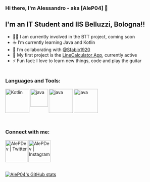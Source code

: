 ### Hi there, I'm Alessandro - aka [AleP04] 👋


## I'm an IT Student and IIS Belluzzi, Bologna!!

- 🏃‍♀️ I am currently involved in the BTT project, coming soon
-  ☕ I’m currently learning Java and Kotlin
- 👯 I’m collaborating with [@Sfabio1920](https://github.com/Sfabio1920)
- 🧮 My first project is the [LineCalculator App](https://github.com/AleP04/LineCalc), currently active
- ⚡ Fun fact: I love to learn new things, code and play the guitar

#

### Languages and Tools:

<img align="left" alt="Kotlin" width="76px" src="https://upload.wikimedia.org/wikipedia/commons/7/74/Kotlin_Icon.png" />

<img align="left" alt="java" width="56px" src="https://user-images.githubusercontent.com/71639745/128352131-f4ed0be7-fbde-493b-838a-35d57d112831.png" />

<img align="left" alt="java" width="76px" src="https://upload.wikimedia.org/wikipedia/commons/thumb/4/4b/Bash_Logo_Colored.svg/1200px-Bash_Logo_Colored.svg.png" />

<img align="left" alt="java" width="76px" src="https://upload.wikimedia.org/wikipedia/commons/a/af/Tux.png" />

<br />

###   ​
###   ​

### Connect with me:

[<img align="left" alt="AlePDev | Twitter" width="70px" src="https://cdn.jsdelivr.net/npm/simple-icons@v3/icons/twitter.svg" />](https://twitter.com/AlePasqui04)
[<img align="left" alt="AlePDev | Instagram" width="70px" src="https://cdn.jsdelivr.net/npm/simple-icons@v3/icons/instagram.svg" />](https://www.instagram.com/pasqui.ale04/)

<br />

###   ​

#



[![AleP04's GitHub stats](https://github-readme-stats.vercel.app/api?username=AleP04&bg_color=30,e96443,904e95&title_color=fff&text_color=fff)](https://github.com/anuraghazra/github-readme-stats)

